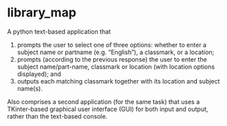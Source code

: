 # library_map
A python text-based application that 
1. prompts the user to select one of three options: whether to enter a subject name or partname (e.g. “English”), a classmark, or a location;
2. prompts (according to the previous response) the user to enter the subject name/part-name, classmark or location (with location
options displayed); and
3. outputs each matching classmark together with its location and subject name(s).

Also comprises a second application (for the same task) that uses a TKinter-based graphical
user interface (GUI) for both input and output, rather than the text-based console. 
